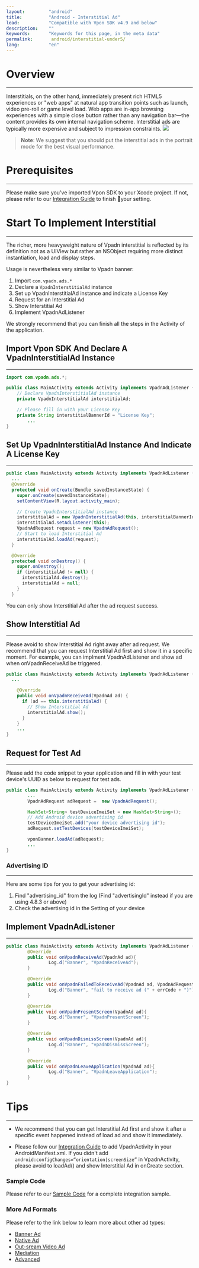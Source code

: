 ```yaml
---
layout:         "android"
title:          "Android - Interstitial Ad"
lead:           "Compatible with Vpon SDK v4.9 and below"
description:    ""
keywords:       "Keywords for this page, in the meta data"
permalink:       android/interstitial-under5/
lang:           "en"
---
```

# Overview
---
Interstitials, on the other hand, immediately present rich HTML5 experiences or "web apps" at natural app transition points such as launch, video pre-roll or game level load. Web apps are in-app browsing experiences with a simple close button rather than any navigation bar—the content provides its own internal navigation scheme. Interstitial ads are typically more expensive and subject to impression constraints.
![]({{site.imgurl}}/Interstitial.png)

> **Note**: We suggest that you should put the interstitial ads in the portrait mode for the best visual performance.

# Prerequisites
---
Please make sure you've imported Vpon SDK to your Xcode project. If not, please refer to our [Integration Guide]({{site.baseurl}}/andoird/integration-guide/) to finish your setting.


# Start To Implement Interstitial
---
The richer, more heavyweight nature of Vpadn interstitial is reflected by its definition not as a UIView but rather an NSObject requiring more distinct instantiation, load and display steps.

Usage is nevertheless very similar to Vpadn banner:

1. Import `com.vpadn.ads.*`
2. Declare a `VpadnInterstitialAd` instance
3. Set up VpadnInterstitialAd instance and indicate a License Key
4. Request for an Interstitial Ad
5. Show Interstitial Ad
6. Implement VpadnAdListener

We strongly recommend that you can finish all the steps in the Activity of the application.

## Import Vpon SDK And Declare A VpadnInterstitialAd Instance
---
```java
import com.vpadn.ads.*;

public class MainActivity extends Activity implements VpadnAdListener {
    // Declare VpadnInterstitialAd instance
  	private VpadnInterstitialAd interstitialAd;

  	// Please fill in with your License Key
  	private String interstitialBannerId = "License Key";
        ...
}
```

## Set Up VpadnInterstitialAd Instance And Indicate A License Key
---
```java
public class MainActivity extends Activity implements VpadnAdListener {
  ...
  @Override
  protected void onCreate(Bundle savedInstanceState) {
    super.onCreate(savedInstanceState);
    setContentView(R.layout.activity_main);

    // Create VpadnInterstitialAd instance
    interstitialAd = new VpadnInterstitialAd(this, interstitialBannerId, "TW");
    interstitialAd.setAdListener(this);
    VpadnAdRequest request = new VpadnAdRequest();
    // Start to load Interstitial Ad
    interstitialAd.loadAd(request);
  }

  @Override
  protected void onDestroy() {
    super.onDestroy();
    if (interstitialAd != null) {
      interstitialAd.destroy();
      interstitialAd = null;
    }
  }
```

You can only show Interstitial Ad after the ad request success.

## Show Interstitial Ad
---
Please avoid to show Interstitial Ad right away after ad request. We recommend that you can request Interstitial Ad first and show it in a specific moment. For example, you can implment VpadnAdListener and show ad when onVpadnReceiveAd be triggered.

```java
public class MainActivity extends Activity implements VpadnAdListener {
  ...

    @Override
    public void onVpadnReceiveAd(VpadnAd ad) {
      if (ad == this.interstitialAd) {
        // Show Interstitial Ad
        interstitialAd.show();
      }
    }
    ...
}
```

## Request for Test Ad
---
Please add the code snippet to your application and fill in with your test device's UUID as below to request for test ads.

```java
public class MainActivity extends Activity implements VpadnAdListener {
        ...
        VpadnAdRequest adRequest =  new VpadnAdRequest();

        HashSet<String> testDeviceImeiSet = new HashSet<String>();
        // Add Android device advertising id
        testDeviceImeiSet.add("your device advertising id");
        adRequest.setTestDevices(testDeviceImeiSet);

        vponBanner.loadAd(adRequest);
        ...
}
```


### Advertising ID
---
Here are some tips for you to get your advertising id:

1. Find "advertising_id" from the log (Find "advertisingId" instead if you are using 4.8.3 or above)
2. Check the advertising id in the Setting of your device


## Implement VpadnAdListener
---
```java
public class MainActivity extends Activity implements VpadnAdListener {
        @Override
        public void onVpadnReceiveAd(VpadnAd ad){
                Log.d("Banner", "VpadnReceiveAd");
        }

        @Override
        public void onVpadnFailedToReceiveAd(VpadnAd ad, VpadnAdRequest.VpadnErrorCode errCode){
                Log.d("Banner", "fail to receive ad (" + errCode + ")");
        }

        @Override
        public void onVpadnPresentScreen(VpadnAd ad){
                Log.d("Banner", "VpadnPresentScreen");
        }

        @Override
        public void onVpadnDismissScreen(VpadnAd ad){
                Log.d("Banner", "vpadnDismissScreen");
        }

        @Override
        public void onVpadnLeaveApplication(VpadnAd ad){
                Log.d("Banner", "VpadnLeaveApplication");
        }
}
```

# Tips
---

* We recommend that you can get Interstitial Ad first and show it after a specific event happened instead of load ad and show it immediately.

* Please follow our [Integration Guide]({{site.baseurl}}/andoird/integration-guide/) to add VpadnActivity in your AndroidManifest.xml. If you didn't add `android:configChanges=“orientation|screenSize”` in VpadnActivity, please avoid to loadAd() and show Interstitial Ad in onCreate section.

### Sample Code
Please refer to our [Sample Code] for a complete integration sample.

### More Ad Formats
Please refer to the link below to learn more about other ad types:

* [Banner Ad](../banner)
* [Native Ad](../native)
* [Out-sream Video Ad](../outstream)
* [Mediation](../mediation)
* [Advanced](../advanced)

[Sample Code]: ../download/

